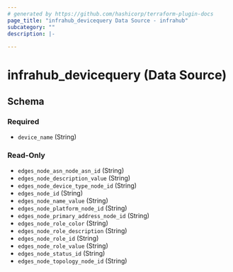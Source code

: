 ```yaml
---
# generated by https://github.com/hashicorp/terraform-plugin-docs
page_title: "infrahub_devicequery Data Source - infrahub"
subcategory: ""
description: |-
  
---
```


# infrahub_devicequery (Data Source)





<!-- schema generated by tfplugindocs -->
## Schema

### Required

- `device_name` (String)

### Read-Only

- `edges_node_asn_node_asn_id` (String)
- `edges_node_description_value` (String)
- `edges_node_device_type_node_id` (String)
- `edges_node_id` (String)
- `edges_node_name_value` (String)
- `edges_node_platform_node_id` (String)
- `edges_node_primary_address_node_id` (String)
- `edges_node_role_color` (String)
- `edges_node_role_description` (String)
- `edges_node_role_id` (String)
- `edges_node_role_value` (String)
- `edges_node_status_id` (String)
- `edges_node_topology_node_id` (String)
